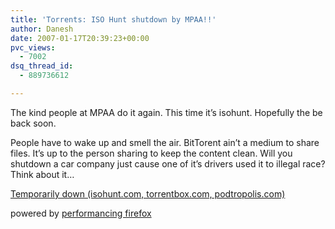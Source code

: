 ```yaml
---
title: 'Torrents: ISO Hunt shutdown by MPAA!!'
author: Danesh
date: 2007-01-17T20:39:23+00:00
pvc_views:
  - 7002
dsq_thread_id:
  - 889736612

---
```

The kind people at MPAA do it again. This time it&#8217;s isohunt. Hopefully the be back soon.

People have to wake up and smell the air. BitTorent ain&#8217;t a medium to share files. It&#8217;s up to the person sharing to keep the content clean. Will you shutdown a car company just cause one of it&#8217;s drivers used it to illegal race? Think about it&#8230;

[Temporarily down (isohunt.com, torrentbox.com, podtropolis.com)][1]

<p class="poweredbyperformancing">
  powered by <a href="http://performancing.com/firefox">performancing firefox</a>
</p>

 [1]: http://isohunt.com/